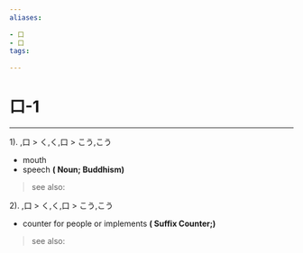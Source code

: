 ```yaml
---
aliases:
    
- 口
- 口
tags:
    
---
```


# 口-1
---
1).
,口 > く,く,口 > こう,こう

- mouth
- speech
**( Noun; Buddhism)**
> see also: 
            
2).
,口 > く,く,口 > こう,こう

- counter for people or implements
**( Suffix Counter;)**
> see also: 
            